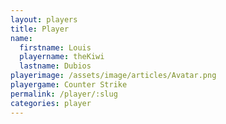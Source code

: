```yaml
---
layout: players
title: Player
name:
  firstname: Louis
  playername: theKiwi
  lastname: Dubios
playerimage: /assets/image/articles/Avatar.png
playergame: Counter Strike
permalink: /player/:slug
categories: player
---
```

